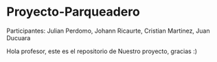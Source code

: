 # Proyecto-Parqueadero
Participantes: Julian Perdomo, Johann Ricaurte, Cristian Martinez, Juan Ducuara

Hola profesor, este es el repositorio de Nuestro proyecto, gracias :)
